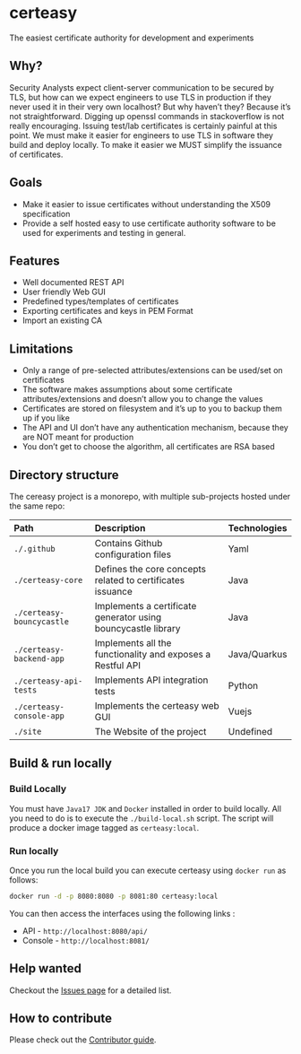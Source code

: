 # certeasy
The easiest certificate authority for development and experiments

## Why?
Security Analysts expect client-server communication to be secured by TLS, but how can we expect engineers to use TLS in production if they never used it in their very own localhost? But why haven’t they? Because it’s not straightforward. 
Digging up openssl commands in stackoverflow is not really encouraging. Issuing test/lab certificates is certainly painful at this point. We must make it easier for engineers to use TLS in software they build and deploy locally. To make it easier we MUST simplify the issuance of certificates.

## Goals
* Make it easier to issue certificates without understanding the X509 specification
* Provide a self hosted easy to use certificate authority software to be used for experiments and testing in general.


## Features

* Well documented REST API
* User friendly Web GUI
* Predefined types/templates of certificates
* Exporting certificates and keys in PEM Format
* Import an existing CA

## Limitations

* Only a range of pre-selected attributes/extensions can be used/set on certificates
* The software makes assumptions about some certificate attributes/extensions and doesn’t allow you to change the values
* Certificates are stored on filesystem and it’s up to you to backup them up if you like
* The API and UI don’t have any authentication mechanism, because they are NOT meant for production
* You don’t get to choose the algorithm, all certificates are RSA based

## Directory structure

The cereasy project is a monorepo, with multiple sub-projects hosted under the same repo:

| Path               | Description        | Technologies |
| :---               | :---               | :---         |
| `./.github` | Contains Github configuration files | Yaml  |
| `./certeasy-core` | Defines the core concepts related to certificates issuance | Java  |
| `./certeasy-bouncycastle` | Implements a certificate generator using bouncycastle library | Java |
| `./certeasy-backend-app` | Implements all the functionality and exposes a Restful API | Java/Quarkus |
| `./certeasy-api-tests` | Implements API integration tests | Python |
| `./certeasy-console-app` | Implements the certeasy web GUI | Vuejs |
| `./site` | The Website of the project | Undefined |


## Build & run locally

### Build Locally
You must have `Java17 JDK` and `Docker` installed in order to build locally.
All you need to do is to execute the `./build-local.sh` script. The script will produce a docker image tagged as `certeasy:local`.

### Run locally
Once you run the local build you can execute certeasy using `docker run` as follows:
```bash
docker run -d -p 8080:8080 -p 8081:80 certeasy:local
```
You can then access the interfaces using the following links :
* API - `http://localhost:8080/api/` 
* Console - `http://localhost:8081/`



## Help wanted
Checkout the [Issues page](https://github.com/emjunior258/certeasy/issues) for a detailed list.

## How to contribute
Please check out the [Contributor guide](CONTRIBUTING.md).